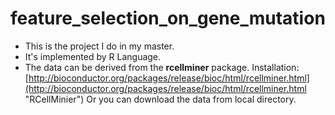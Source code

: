 # feature_selection_on_gene_mutation
+ This is the project I do in my master.
+ It's implemented by R Language.
+ The data can be derived from the **rcellminer** package. Installation: [http://bioconductor.org/packages/release/bioc/html/rcellminer.html](http://bioconductor.org/packages/release/bioc/html/rcellminer.html "RCellMinier") Or you can download the data from local directory.

